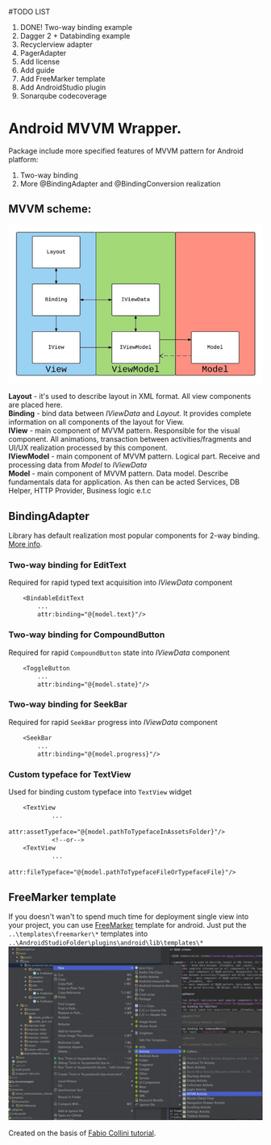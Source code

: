#TODO LIST
1. DONE! Two-way binding example
2. Dagger 2 + Databinding example
3. Recyclerview adapter
4. PagerAdapter
5. Add license
6. Add guide
7. Add FreeMarker template
8. Add AndroidStudio plugin
9. Sonarqube codecoverage

# Android MVVM Wrapper.

Package include more specified features of MVVM pattern for Android platform:

1. Two-way binding</br>
2. More @BindingAdapter and @BindingConversion realization</br>

## MVVM scheme:

![MVVM communication schema](resources/mvvm_communication_schema.jpg)
 
 **Layout** - it's used to describe layout in XML format. All view components are placed here.<br>
 **Binding** - bind data between _IViewData_ and _Layout_. 
 It provides complete information on all components of the layout for View. <br>
 **IView** - main component of MVVM pattern. Responsible for the visual component. All animations, 
 transaction between activities/fragments and UI/UX realization processed by this component.<br> 
 **IViewModel** - main component of MVVM pattern. Logical part. Receive and processing data from 
 _Model_ to _IViewData_  <br> 
 **Model** - main component of MVVM pattern. Data model. Describe fundamentals data for application.
 As then can be acted Services, DB Helper, HTTP Provider, Business logic e.t.c<br>
 
## BindingAdapter
 
 Library has default realization most popular components for 2-way binding. 
 [More info](by.mvvmwrapper/src/main/java//by/mvvmwrapper/utils/binding/BindingAdapterHelper.java).
### Two-way binding for EditText 
Required for rapid typed text acquisition into _IViewData_ component
```
    <BindableEditText
        ...
        attr:binding="@{model.text}"/> 
```
### Two-way binding for CompoundButton
Required for rapid ```CompoundButton``` state into _IViewData_ component
```
    <ToggleButton
        ...
        attr:binding="@{model.state}"/> 
```
### Two-way binding for SeekBar
Required for rapid ```SeekBar``` progress into _IViewData_ component
```
    <SeekBar
        ...
        attr:binding="@{model.progress}"/> 
```
### Custom typeface for TextView
Used for binding custom typeface into ```TextView``` widget
```
    <TextView
            ...
            attr:assetTypeface="@{model.pathToTypefaceInAssetsFolder}"/>
            <!--or-->
    <TextView
            ...
            attr:fileTypeface="@{model.pathToTypefaceFileOrTypefaceFile}"/>
```

## FreeMarker template
If you doesn't wan't to spend much time for deployment single view into your project, you can use
[FreeMarker](http://freemarker.org/) template for android.
Just put the ```..\templates\freemarker\*``` templates into ```..\AndroidStudioFolder\plugins\android\lib\templates\*```
![How to use template](resources/use_freemarker_template.jpg)


 
Created on the basis of [Fabio Collini tutorial](https://medium.com/@fabioCollini/android-data-binding-f9f9d3afc761).
